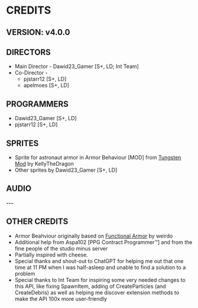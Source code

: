 # CREDITS

## VERSION: v4.0.0

## DIRECTORS
- Main Director - Dawid23_Gamer [S+, LD; Int Team]
- Co-Director - 
  - pjstarr12 [S+, LD]
  - apelmoes [S+, LD]

## PROGRAMMERS
- Dawid23_Gamer [S+, LD]
- pjstarr12 [S+, LD]

## SPRITES
- Sprite for astronaut armor in Armor Behaviour [MOD] from [Tungsten Mod](https://steamcommunity.com/sharedfiles/filedetails/?id=2170418527) by KellyTheDragon
- Other sprites by Dawid23_Gamer [S+, LD]

## AUDIO
**---**

## OTHER CREDITS
- Armor Beahviour originally based on [Functional Armor](https://steamcommunity.com/sharedfiles/filedetails/?id=2194511729) by weirdo
- Additional help from Aspa102 [PPG Contract Programmer:tm:] and from the fine people of the studio minus server
- Partially inspired with cheese.
- Special thanks and shout-out to ChatGPT for helping me out that one time at 11 PM when I was half-asleep and unable to find a solution to a problem
- Special thanks to Int Team for inspiring some very needed changes to this API, like fixing SpawnItem, adding of CreateParticles (and CreateDebris) as well as helping me discover extension methods to make the API 100x more user-friendly

<!-- Quick list of all developers and other phrases
Dawid23 Gamer [S+, LD; Int Team]
pjstarr12 [S+, LD]
apelmoes [S+, LD]
MonGamer2096 [S+, JD]

- All sprites by
- Other sprites by
- Other audio from [Example Site](https://www.example.com/) (Possibly modified)
All audio from [Example Site](https://www.example.com/) (Possibly modified)
Additional help by Aspa102 [PPG Contract Programmer:tm:] and by the fine people of the studio minus server
Additional help by the fine people of the studio minus server 

Aspa102 [PPG Contract Programmer:tm:]
--> 
